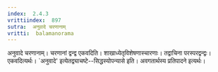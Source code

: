 ```yaml
---
index:  2.4.3
vrittiindex:  897
sutra:  अनुवादे चरणानाम्
vritti:  balamanorama 
---
```


अनुवादे चरणानाम्। चरणानां द्वन्द्व एकवदिति। शाखाध्येतृविशेषणास्चारणाः। तद्वाचिना परस्परद्वन्द्वः। एकवदित्यर्थः। `अनुवादे' इत्येतद्व्याचष्टे--सिद्धस्योपन्यासे इति। अवगतार्थस्य प्रतिपादने इत्यर्थः। 

